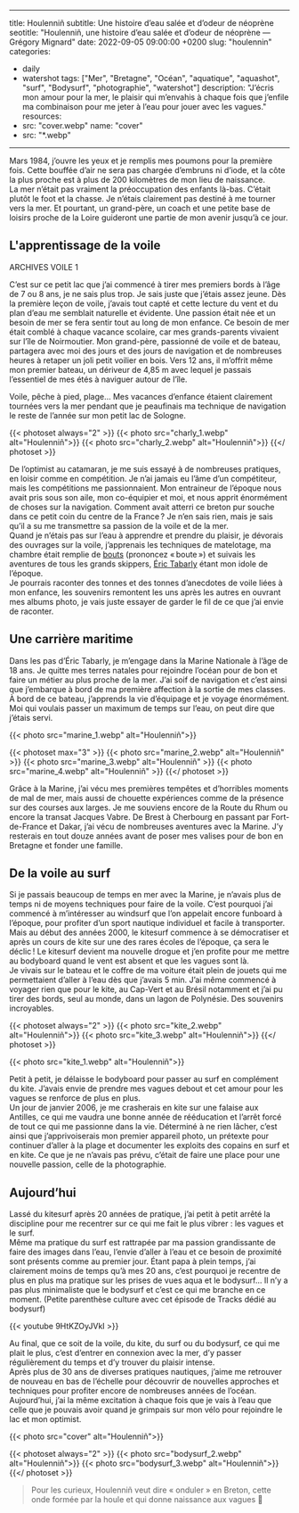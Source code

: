
---
title: Houlenniñ
subtitle: Une histoire d’eau salée et d’odeur de néoprène 
seotitle: "Houlenniñ, une histoire d’eau salée et d’odeur de néoprène — Grégory Mignard"
date: 2022-09-05 09:00:00 +0200
slug: "houlennin"
categories:
- daily
- watershot
tags: ["Mer", "Bretagne", "Océan", "aquatique", "aquashot", "surf", "Bodysurf", "photographie", "watershot"]
description: "J’écris mon amour pour la mer, le plaisir qui m’envahis à chaque fois que j’enfile ma combinaison pour me jeter à l’eau pour jouer avec les vagues."
resources:
- src: "cover.webp"
  name: "cover"
- src: "*.webp"
---

Mars 1984, j’ouvre les yeux et je remplis mes poumons pour la première fois. Cette bouffée d’air ne sera pas chargée d’embruns ni d’iode, et la côte la plus proche est à plus de 200 kilomètres de mon lieu de naissance.  
La mer n’était pas vraiment la préoccupation des enfants là-bas. C’était plutôt le foot et la chasse. Je n’étais clairement pas destiné à me tourner vers la mer. Et pourtant, un grand-père, un coach et une petite base de loisirs proche de la Loire guideront une partie de mon avenir jusqu’à ce jour.

## L'apprentissage de la voile

ARCHIVES VOILE 1

C’est sur ce petit lac que j’ai commencé à tirer mes premiers bords à l’âge de 7 ou 8 ans, je ne sais plus trop. Je sais juste que j’étais assez jeune. Dès la première leçon de voile, j’avais tout capté et cette lecture du vent et du plan d’eau me semblait naturelle et évidente. Une passion était née et un besoin de mer se fera sentir tout au long de mon enfance. Ce besoin de mer était comblé à chaque vacance scolaire, car mes grands-parents vivaient sur l’île de Noirmoutier. Mon grand-père, passionné de voile et de bateau, partagera avec moi des jours et des jours de navigation et de nombreuses heures à retaper un joli petit voilier en bois. Vers 12 ans, il m’offrit même mon premier bateau, un dériveur de 4,85 m avec lequel je passais l’essentiel de mes étés à naviguer autour de l’île.  


 
Voile, pêche à pied, plage… Mes vacances d’enfance étaient clairement tournées vers la mer pendant que je peaufinais ma technique de navigation le reste de l’année sur mon petit lac de Sologne.  

{{< photoset always="2" >}}
{{< photo src="charly_1.webp" alt="Houlenniñ">}}
{{< photo src="charly_2.webp" alt="Houlenniñ">}}
{{</ photoset >}}

De l’optimist au catamaran, je me suis essayé à de nombreuses pratiques, en loisir comme en compétition. Je n’ai jamais eu l’âme d’un compétiteur, mais les compétitions me passionnaient. Mon entraineur de l’époque nous avait pris sous son aile, mon co-équipier et moi, et nous apprit énormément de choses sur la navigation. Comment avait atterri ce breton pur souche dans ce petit coin du centre de la France ? Je n’en sais rien, mais je sais qu’il a su me transmettre sa passion de la voile et de la mer.  
Quand je n’étais pas sur l’eau à apprendre et prendre du plaisir, je dévorais des ouvrages sur la voile, j’apprenais les techniques de matelotage, ma chambre était remplie de [bouts](https://fr.wikipedia.org/wiki/Bout_(cordage)) (prononcez « boute ») et suivais les aventures de tous les grands skippers, [Éric Tabarly](https://fr.wikipedia.org/wiki/Éric_Tabarly) étant mon idole de l’époque.  
Je pourrais raconter des tonnes et des tonnes d’anecdotes de voile liées à mon enfance, les souvenirs remontent les uns après les autres en ouvrant mes albums photo, je vais juste essayer de garder le fil de ce que j’ai envie de raconter.

## Une carrière maritime

Dans les pas d’Éric Tabarly, je m’engage dans la Marine Nationale à l’âge de 18 ans. Je quitte mes terres natales pour rejoindre l’océan pour de bon et faire un métier au plus proche de la mer. J’ai soif de navigation et c’est ainsi que j’embarque à bord de ma première affection à la sortie de mes classes. À bord de ce bateau, j’apprends la vie d’équipage et je voyage énormément. Moi qui voulais passer un maximum de temps sur l’eau, on peut dire que j’étais servi.  

{{< photo src="marine_1.webp" alt="Houlenniñ">}}

{{< photoset max="3" >}}
  {{< photo src="marine_2.webp" alt="Houlenniñ" >}}
  {{< photo src="marine_3.webp" alt="Houlenniñ" >}}
  {{< photo src="marine_4.webp" alt="Houlenniñ" >}}
{{</ photoset >}}

Grâce à la Marine, j’ai vécu mes premières tempêtes et d’horribles moments de mal de mer, mais aussi de chouette expériences comme de la présence sur des courses aux larges. Je me souviens encore de la Route du Rhum ou encore la transat Jacques Vabre. De Brest à Cherbourg en passant par Fort-de-France et Dakar, j’ai vécu de nombreuses aventures avec la Marine. J’y resterais en tout douze années avant de poser mes valises pour de bon en Bretagne et fonder une famille.

## De la voile au surf

Si je passais beaucoup de temps en mer avec la Marine, je n’avais plus de temps ni de moyens techniques pour faire de la voile. C’est pourquoi j’ai commencé à m’intéresser au windsurf que l’on appelait encore funboard à l’époque, pour profiter d’un sport nautique individuel et facile à transporter. Mais au début des années 2000, le kitesurf commence à se démocratiser et après un cours de kite sur une des rares écoles de l’époque, ça sera le déclic ! Le kitesurf devient ma nouvelle drogue et j’en profite pour me mettre au bodyboard quand le vent est absent et que les vagues sont là.  
Je vivais sur le bateau et le coffre de ma voiture était plein de jouets qui me permettaient d’aller à l’eau dès que j’avais 5 min. J’ai même commencé à voyager rien que pour le kite, au Cap-Vert et au Brésil notamment et j’ai pu tirer des bords, seul au monde, dans un lagon de Polynésie. Des souvenirs incroyables.

{{< photoset always="2" >}}
{{< photo src="kite_2.webp" alt="Houlenniñ">}}
{{< photo src="kite_3.webp" alt="Houlenniñ">}}
{{</ photoset >}}

{{< photo src="kite_1.webp" alt="Houlenniñ">}}

Petit à petit, je délaisse le bodyboard pour passer au surf en complément du kite. J’avais envie de prendre mes vagues debout et cet amour pour les vagues se renforce de plus en plus.  
Un jour de janvier 2006, je me crasherais en kite sur une falaise aux Antilles, ce qui me vaudra une bonne année de rééducation et l’arrêt forcé de tout ce qui me passionne dans la vie. Déterminé à ne rien lâcher, c’est ainsi que j’apprivoiserais mon premier appareil photo, un prétexte pour continuer d’aller à la plage et documenter les exploits des copains en surf et en kite. Ce que je ne n’avais pas prévu, c’était de faire une place pour une nouvelle passion, celle de la photographie. 

## Aujourd’hui

Lassé du kitesurf après 20 années de pratique, j’ai petit à petit arrêté la discipline pour me recentrer sur ce qui me fait le plus vibrer : les vagues et le surf.  
Même ma pratique du surf est rattrapée par ma passion grandissante de faire des images dans l’eau, l’envie d’aller à l’eau et ce besoin de proximité sont présents comme au premier jour. Étant papa à plein temps, j’ai clairement moins de temps qu’à mes 20 ans, c’est pourquoi je recentre de plus en plus ma pratique sur les prises de vues aqua et le bodysurf… Il n’y a pas plus minimaliste que le bodysurf et c’est ce qui me branche en ce moment. (Petite parenthèse culture avec cet épisode de Tracks dédié au bodysurf)

<div>{{< youtube 9HtKZOyJVkI >}}</div>

Au final, que ce soit de la voile, du kite, du surf ou du bodysurf, ce qui me plait le plus, c’est d’entrer en connexion avec la mer, d’y passer régulièrement du temps et d’y trouver du plaisir intense.  
Après plus de 30 ans de diverses pratiques nautiques, j’aime me retrouver de nouveau en bas de l’échelle pour découvrir de nouvelles approches et techniques pour profiter encore de nombreuses années de l’océan. Aujourd’hui, j’ai la même excitation à chaque fois que je vais à l’eau que celle que je pouvais avoir quand je grimpais sur mon vélo pour rejoindre le lac et mon optimist.

{{< photo src="cover" alt="Houlenniñ">}}

{{< photoset always="2" >}}
{{< photo src="bodysurf_2.webp" alt="Houlenniñ">}}
{{< photo src="bodysurf_3.webp" alt="Houlenniñ">}}
{{</ photoset >}}

> Pour les curieux, Houlenniñ veut dire « onduler » en Breton, cette onde formée par la houle et qui donne naissance aux vagues 🤙